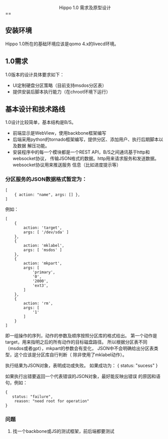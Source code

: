 <center>Hippo 1.0 需求及原型设计</center>
==

安装环境
--------
Hippo 1.0所在的基础环境应该是qomo 4.x的livecd环境。

1.0需求
-------
1.0版本的设计具体要求如下：

* UI定制硬盘分区策略（目前支持msdos分区表）
* 提供安装后脚本执行能力（在chroot环境下运行）

基本设计和技术路线
--------
1.0设计比较简单，基本结构是B/S。

+ 前端显示是WebView，使用backbone框架编写
+ 后端采用python的tornado框架编写，提供分区、添加用户、执行后期脚本以及数据
  解压功能。
+ 安装程序中的每一个模块都是一个REST API，B/S之间通讯基于http和websocket协议，
  传输JSON格式的数据。http用来请求服务和发送数据。websocket协议用来推送服务
  信息（比如进度提示等）

### 分区服务的JSON数据格式暂定为：

    [ 
        { action: "name", args: [] },
    ]

例如：

    [ 
        {
            action: 'target', 
            args: [ '/dev/sda' ] 
        },
        {
            action: 'mklabel', 
            args: [ 'msdos' ] 
        },
        {
            action: 'mkpart',
            args: [ 
                'primary',
                '0',
                '2000',
                'ext3',
            ] 
        },
        {
            action: 'rm',
            args: [ 
                '1'
            ] 
        }
    ]

即一组操作的序列，动作的参数及顺序按照分区库的格式给出。
第一个动作是target，用来指明之后的所有动作的目标磁盘路径。
所以根据分区表不同（msdos或者gpt），mkpart的参数会有变化，
JSON中不会明确给出分区表类型，这个应该是分区库自行判断（
除非使用了mklabel动作）。


执行结果为JSON对象，表明成功或失败。
如果成功为：
   {
       status: "sucess"
   }

如果执行出错要返回一个代表错误的JSON对象，最好能反映出错误
的原因和语句，例如：

    { 
       status: "failure",
        reason: "need root for operation"
    }


### 问题
1. 找一个backbone或JS的测试框架，前后端都要测试
